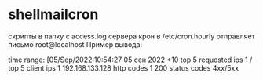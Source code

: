 # shellmailcron
скрипты в папку с access.log сервера
крон в /etc/cron.hourly
отправляет письмо root@localhost
Пример вывода:

time range:
[05/Sep/2022:10:54:27
05 сен 2022 +10
top 5 requested ips
      1 /
top 5 client ips
      1 192.168.133.128
http codes
      1 200
status codes 4xx/5xx
